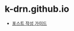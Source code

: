# k-drn.github.io

- [포스트 작성 가이드](https://bootstrapstarter.com/template-mediumish-bootstrap-jekyll/)

